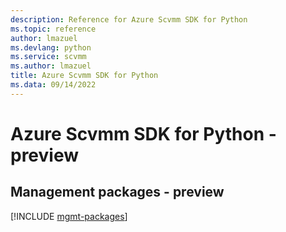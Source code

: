 ```yaml
---
description: Reference for Azure Scvmm SDK for Python
ms.topic: reference
author: lmazuel
ms.devlang: python
ms.service: scvmm
ms.author: lmazuel
title: Azure Scvmm SDK for Python
ms.data: 09/14/2022
---
```

# Azure Scvmm SDK for Python - preview

## Management packages - preview
[!INCLUDE [mgmt-packages](scvmm-mgmt-index.md)]